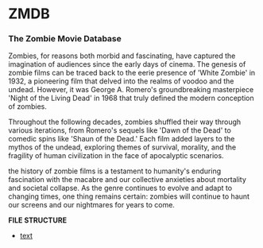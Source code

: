# ZMDB

### The Zombie Movie Database

Zombies, for reasons both morbid and fascinating, have captured the imagination of audiences since the early days of cinema. The genesis of zombie films can be traced back to the eerie presence of 'White Zombie' in 1932, a pioneering film that delved into the realms of voodoo and the undead. However, it was George A. Romero's groundbreaking masterpiece 'Night of the Living Dead' in 1968 that truly defined the modern conception of zombies.

Throughout the following decades, zombies shuffled their way through various iterations, from Romero's sequels like 'Dawn of the Dead' to comedic spins like 'Shaun of the Dead.' Each film added layers to the mythos of the undead, exploring themes of survival, morality, and the fragility of human civilization in the face of apocalyptic scenarios.

the history of zombie films is a testament to humanity's enduring fascination with the macabre and our collective anxieties about mortality and societal collapse. As the genre continues to evolve and adapt to changing times, one thing remains certain: zombies will continue to haunt our screens and our nightmares for years to come.

**FILE STRUCTURE**

- [text](db/scripts/reset-database.js)

